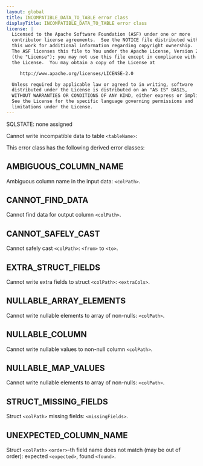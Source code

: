 ```yaml
---
layout: global
title: INCOMPATIBLE_DATA_TO_TABLE error class
displayTitle: INCOMPATIBLE_DATA_TO_TABLE error class
license: |
  Licensed to the Apache Software Foundation (ASF) under one or more
  contributor license agreements.  See the NOTICE file distributed with
  this work for additional information regarding copyright ownership.
  The ASF licenses this file to You under the Apache License, Version 2.0
  (the "License"); you may not use this file except in compliance with
  the License.  You may obtain a copy of the License at

     http://www.apache.org/licenses/LICENSE-2.0

  Unless required by applicable law or agreed to in writing, software
  distributed under the License is distributed on an "AS IS" BASIS,
  WITHOUT WARRANTIES OR CONDITIONS OF ANY KIND, either express or implied.
  See the License for the specific language governing permissions and
  limitations under the License.
---
```


SQLSTATE: none assigned

Cannot write incompatible data to table `<tableName>`:

This error class has the following derived error classes:

## AMBIGUOUS_COLUMN_NAME

Ambiguous column name in the input data: `<colPath>`.

## CANNOT_FIND_DATA

Cannot find data for output column `<colPath>`.

## CANNOT_SAFELY_CAST

Cannot safely cast `<colPath>`: `<from>` to `<to>`.

## EXTRA_STRUCT_FIELDS

Cannot write extra fields to struct `<colPath>`: `<extraCols>`.

## NULLABLE_ARRAY_ELEMENTS

Cannot write nullable elements to array of non-nulls: `<colPath>`.

## NULLABLE_COLUMN

Cannot write nullable values to non-null column `<colPath>`.

## NULLABLE_MAP_VALUES

Cannot write nullable elements to array of non-nulls: `<colPath>`.

## STRUCT_MISSING_FIELDS

Struct `<colPath>` missing fields: `<missingFields>`.

## UNEXPECTED_COLUMN_NAME

Struct `<colPath>` `<order>`-th field name does not match (may be out of order): expected `<expected>`, found `<found>`.


